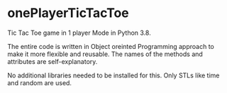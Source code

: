 # onePlayerTicTacToe
Tic Tac Toe game in 1 player Mode in Python 3.8.

The entire code is written in Object oreinted Programming approach to make it more flexible and reusable.
The names of the methods and attributes are self-explanatory.

No additional libraries needed to be installed for this. Only STLs like time and random are used.

